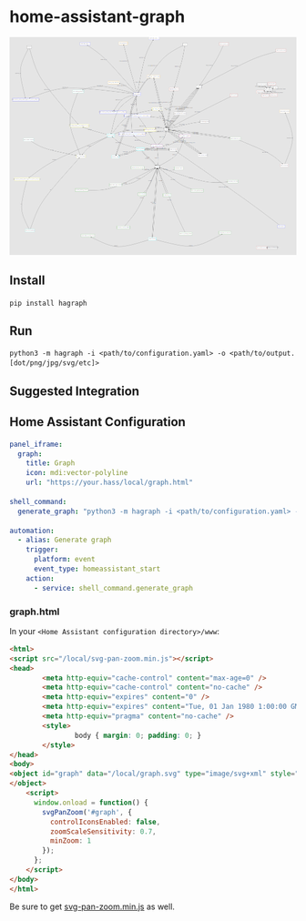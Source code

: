 # home-assistant-graph

![Graph](graph-example.png)

## Install

`pip install hagraph`

## Run

`python3 -m hagraph -i <path/to/configuration.yaml> -o <path/to/output.[dot/png/jpg/svg/etc]>`

## Suggested Integration

## Home Assistant Configuration

```yaml
panel_iframe:
  graph:
    title: Graph
    icon: mdi:vector-polyline
    url: "https://your.hass/local/graph.html"

shell_command:
  generate_graph: "python3 -m hagraph -i <path/to/configuration.yaml> -o <path/to/output.[dot/png/jpg/svg/etc]>"

automation:
  - alias: Generate graph
    trigger:
      platform: event
      event_type: homeassistant_start
    action:
      - service: shell_command.generate_graph
```

### graph.html

In your `<Home Assistant configuration directory>/www`:
```html
<html>
<script src="/local/svg-pan-zoom.min.js"></script>
<head>
        <meta http-equiv="cache-control" content="max-age=0" />
        <meta http-equiv="cache-control" content="no-cache" />
        <meta http-equiv="expires" content="0" />
        <meta http-equiv="expires" content="Tue, 01 Jan 1980 1:00:00 GMT" />
        <meta http-equiv="pragma" content="no-cache" />
        <style>
                body { margin: 0; padding: 0; }
        </style>
</head>
<body>
<object id="graph" data="/local/graph.svg" type="image/svg+xml" style="width: 100%; height: 100%; background-color: #E5E5E5">
</object>
    <script>
      window.onload = function() {
        svgPanZoom('#graph', {
          controlIconsEnabled: false,
          zoomScaleSensitivity: 0.7,
          minZoom: 1
        });
      };
    </script>
</body>
</html>
```

Be sure to get [svg-pan-zoom.min.js](https://github.com/ariutta/svg-pan-zoom) as well.
